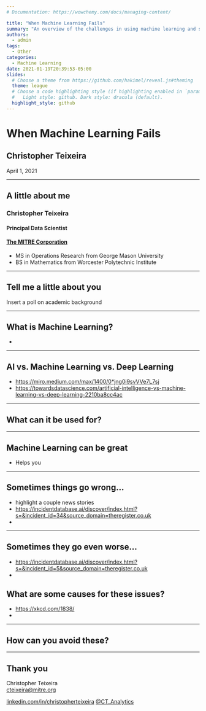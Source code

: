 ```yaml
---
# Documentation: https://wowchemy.com/docs/managing-content/

title: "When Machine Learning Fails"
summary: "An overview of the challenges in using machine learning and some suggestions on how to overcome them."
authors: 
  - admin
tags: 
  - Other
categories: 
  - Machine Learning
date: 2021-01-19T20:39:53-05:00
slides:
  # Choose a theme from https://github.com/hakimel/reveal.js#theming
  theme: league
  # Choose a code highlighting style (if highlighting enabled in `params.toml`)
  #   Light style: github. Dark style: dracula (default).
  highlight_style: github
---
```


# When Machine Learning Fails

## Christopher Teixeira
April 1, 2021

---

## A little about me

### Christopher Teixeira
#### Principal Data Scientist 
#### [The MITRE Corporation](www.mitre.org) 
- MS in Operations Research from George Mason University
- BS in Mathematics from Worcester Polytechnic Institute

---

## Tell me a little about you

Insert a poll on academic background

---

## What is Machine Learning?
- 

---
## AI vs. Machine Learning vs. Deep Learning
- https://miro.medium.com/max/1400/0*jng0i9svVVe7L7sj
- https://towardsdatascience.com/artificial-intelligence-vs-machine-learning-vs-deep-learning-2210ba8cc4ac

---

## What can it be used for?

---

## Machine Learning can be great
- Helps you 

---

## Sometimes things go wrong...
- highlight a couple news stories
- https://incidentdatabase.ai/discover/index.html?s=&incident_id=34&source_domain=theregister.co.uk
- 

---

## Sometimes they go even worse...
- https://incidentdatabase.ai/discover/index.html?s=&incident_id=5&source_domain=theregister.co.uk
- 

## What are some causes for these issues?
- https://xkcd.com/1838/
- 

---

## How can you avoid these?

---

## Thank you

Christopher Teixeira <br>
[cteixeira@mitre.org](mailto:cteixeira@mitre.org)

<i class="fab fa-linkedin"></i> [linkedin.com/in/christopherteixeira](https://www.linkedin.com/in/christopherteixeira/)
<i class="fab fa-twitter-square"></i> [@CT_Analytics](https://twitter.com/CT_Analytics)